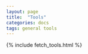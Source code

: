 ```yaml
---
layout: page
title:  "Tools"
categories: docs
tags: general tools
---
```

{% include fetch_tools.html %}
